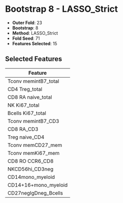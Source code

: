 # Bootstrap 8 - LASSO_Strict

- **Outer Fold**: 23
- **Bootstrap**: 8
- **Method**: LASSO_Strict
- **Fold Seed**: 71
- **Features Selected**: 15

## Selected Features

| Feature |
|---------|
| Tconv memintB7_total |
| CD4 Treg_total |
| CD8 RA naive_total |
| NK Ki67_total |
| Bcells Ki67_total |
| Tconv memintB7_CD3 |
| CD8 RA_CD3 |
| Treg naive_CD4 |
| Tconv memCD27_mem |
| Tconv memKi67_mem |
| CD8 RO CCR6_CD8 |
| NKCD56hi_CD3neg |
| CD14mono_myeloid |
| CD14+16+mono_myeloid |
| CD27negIgDneg_Bcells |
